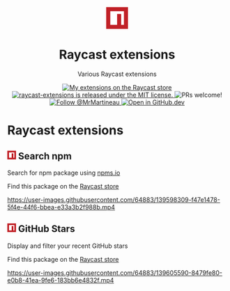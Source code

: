 <div align="center">
  <img
    src="https://github.com/mrmartineau/raycast-extensions/blob/main/search-npm/assets/command-icon.png?raw=true"
    width="50"
  />

  <h1>
    Raycast extensions
  </h1>

Various Raycast extensions

  <p>
    <a href="https://www.raycast.com/mrmartineau">
      <img src="https://img.shields.io/badge/Raycast-Store-red.svg"
        alt="My extensions on the Raycast store"
      />
    </a>
    <a
      href="https://github.com/MrMartineau/raycast-extensions/blob/master/LICENSE"
    >
      <img
        src="https://img.shields.io/badge/license-MIT-blue.svg"
        alt="raycast-extensions is released under the MIT license."
      />
    </a>
    <img
      src="https://img.shields.io/badge/PRs-welcome-brightgreen.svg"
      alt="PRs welcome!"
    />
    <a href="https://twitter.com/intent/follow?screen_name=MrMartineau">
      <img
        src="https://img.shields.io/twitter/follow/MrMartineau.svg?label=Follow%20@MrMartineau"
        alt="Follow @MrMartineau"
      />
    </a>
    <a href="https://github.dev/mrmartineau/raycast-extensions">
      <img src="https://img.shields.io/badge/Open_in-GitHub.dev-red.svg"
        alt="Open in GitHub.dev"
      />
    </a>
  </p>
</div>

# Raycast extensions

<h2><img
  src="https://github.com/mrmartineau/raycast-extensions/blob/main/search-npm/assets/command-icon.png?raw=true"
  width="20"
/> Search npm</h2>

Search for npm package using [npms.io](https://npms.io)

Find this package on the [Raycast store](https://www.raycast.com/mrmartineau/search-npm)

https://user-images.githubusercontent.com/64883/139598309-f47e1478-5f4e-44f6-bbea-e33a3b2f988b.mp4

<h2><img
  src="https://github.com/mrmartineau/raycast-extensions/blob/main/search-npm/assets/command-icon.png?raw=true"
  width="20"
/> GitHub Stars</h2>

Display and filter your recent GitHub stars

Find this package on the [Raycast store](https://www.raycast.com/mrmartineau/github-stars)

https://user-images.githubusercontent.com/64883/139605590-8479fe80-e0b8-41ea-9fe6-183bb6e4832f.mp4
